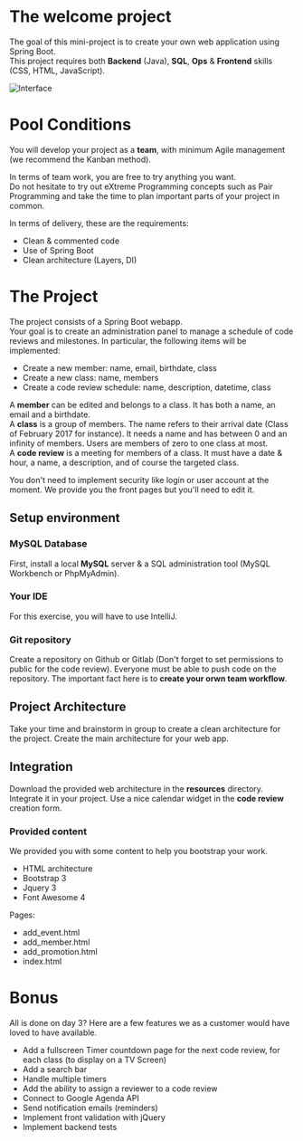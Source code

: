 The welcome project
===================

The goal of this mini-project is to create your own web application using Spring Boot.  
This project requires both **Backend** (Java), **SQL**, **Ops** & **Frontend** skills (CSS, HTML, JavaScript).  

![Interface](/../master/screen.png?raw=true "Admin Panel Interface")

# Pool Conditions
You will develop your project as a **team**, with minimum Agile management (we recommend the Kanban method).  

In terms of team work, you are free to try anything you want.  
Do not hesitate to try out eXtreme Programming concepts such as Pair Programming and take the time to plan important parts of your project in common.

In terms of delivery, these are the requirements:
   * Clean & commented code
   * Use of Spring Boot
   * Clean architecture (Layers, DI)

# The Project    
The project consists of a Spring Boot webapp.  
Your goal is to create an administration panel to manage a schedule of code reviews and milestones.
In particular, the following items will be implemented:
  * Create a new member: name, email, birthdate, class
  * Create a new class: name, members
  * Create a code review schedule: name, description, datetime, class

A **member** can be edited and belongs to a class. It has both a name, an email and a birthdate.  
A **class** is a group of members. The name refers to their arrival date (Class of February 2017 for instance). It needs a name and has between 0 and an infinity of members. Users are members of zero to one class at most.  
A **code review** is a meeting for members of a class. It must have a date & hour, a name, a description, and of course the targeted class.

You don't need to implement security like login or user account at the moment.
We provide you the front pages but you'll need to edit it.

## Setup environment

### MySQL Database
First, install a local **MySQL** server & a SQL administration tool (MySQL Workbench or PhpMyAdmin).

### Your IDE
For this exercise, you will have to use IntelliJ.  

### Git repository
Create a repository on Github or Gitlab (Don't forget to set permissions to public for the code review). 
Everyone must be able to push code on the repository. The important fact here is to **create your orwn team workflow**.

## Project Architecture
Take your time and brainstorm in group to create a clean architecture for the project.
Create the main architecture for your web app.

## Integration
Download the provided web architecture in the **resources** directory.
Integrate it in your project.
Use a nice calendar widget in the **code review** creation form.

### Provided content
We provided you with some content to help you bootstrap your work.
  - HTML architecture
  - Bootstrap 3
  - Jquery 3
  - Font Awesome 4
 
Pages:
  - add_event.html
  - add_member.html
  - add_promotion.html
  - index.html

# Bonus
All is done on day 3?
Here are a few features we as a customer would have loved to have available.
 * Add a fullscreen Timer countdown page for the next code review, for each class (to display on a TV Screen)
 * Add a search bar
 * Handle multiple timers
 * Add the ability to assign a reviewer to a code review
 * Connect to Google Agenda API
 * Send notification emails (reminders)
 * Implement front validation with jQuery
 * Implement backend tests

